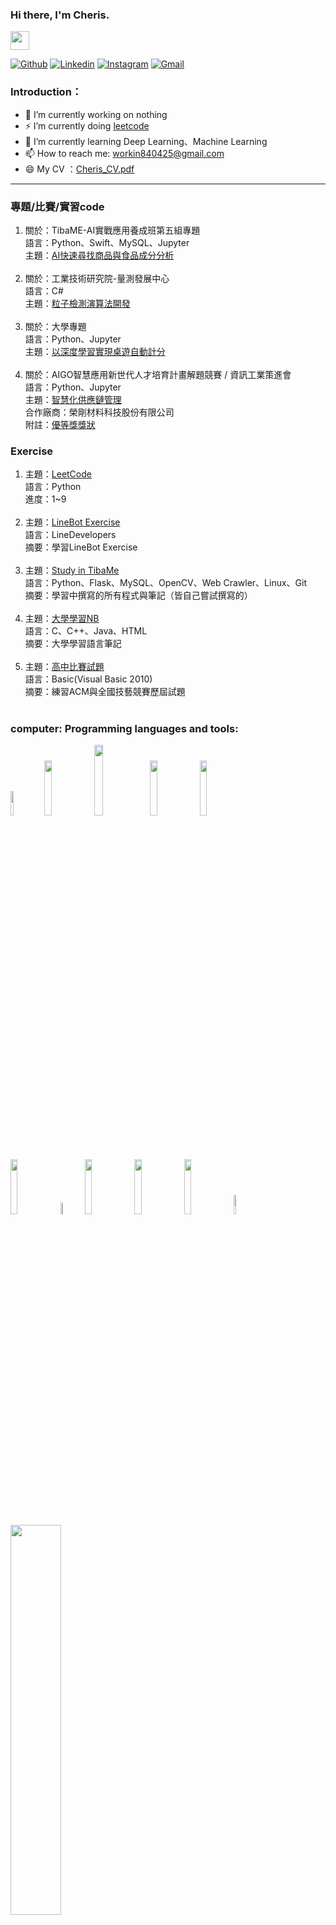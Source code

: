 ### Hi there, I'm Cheris. 
<img src="https://raw.githubusercontent.com/iampavangandhi/iampavangandhi/master/gifs/Hi.gif" width="30px">
<!-- Your badges
You can use the website to generate badges: https://shields.io/
-->


[![Github](https://img.shields.io/badge/-Github-333?style=flat&logo=Github&logoColor=white)](https://github.com/4060E055)
[![Linkedin](https://img.shields.io/badge/-LinkedIn-blue?style=flat&logo=Linkedin&logoColor=white)](https://www.linkedin.com/in/%E8%8B%A5%E6%A6%9B-%E4%BD%99-ab417b234/)
[![Instagram](https://img.shields.io/badge/-Instagram-c13584?style=flat&labelColor=c13584&logo=instagram&logoColor=white)](https://www.instagram.com/yu_jo_chen/)
[![Gmail](https://img.shields.io/badge/-Gmail-c14438?style=flat&logo=Gmail&logoColor=white)](mailto:workin840425@gmail.com)
&nbsp;

### Introduction：
* 🔭 I’m currently working on nothing
* ⚡ I’m currently doing [leetcode](https://github.com/4060E055/Leetcode)
* 🌱 I’m currently learning Deep Learning、Machine Learning
* 📫 How to reach me: workin840425@gmail.com
* 😄 My CV ：[Cheris_CV.pdf](https://drive.google.com/file/d/1NoMOj3X4pagniMP2iWv2C56rGWvyAvNS/view?usp=sharing)
<hr>

### 專題/比賽/實習code
1. 關於：TibaME-AI實戰應用養成班第五組專題<br>
   語言：Python、Swift、MySQL、Jupyter<br>
   主題：[AI快速尋找商品與食品成分分析](https://github.com/4060E055/TibaMe_Special_topic)<br><br>
2. 關於：工業技術研究院-量測發展中心 <br>
   語言：C#<br>
   主題：[粒子檢測演算法開發](https://github.com/4060E055/ParticleAnalysis)<br><br>
3. 關於：大學專題<br>
   語言：Python、Jupyter<br>
   主題：[以深度學習實現桌遊自動計分](https://github.com/4060E055/University_Topics)<br><br>
4. 關於：AIGO智慧應用新世代人才培育計畫解題競賽 / 資訊工業策進會<br>
   語言：Python、Jupyter<br>
   主題：[智慧化供應鏈管理](https://github.com/4060E055/109AIGO)<br>
   合作廠商：榮剛材料科技股份有限公司<br>
   附註：[優等獎獎狀](https://drive.google.com/file/d/1ajMI6iQA8lObXrfrww50pV22tew2RDS3/view?usp=sharing)


### Exercise
1. 主題：[LeetCode](https://github.com/4060E055/Leetcode)<br>
   語言：Python<br>
   進度：1~9<br><br>
2. 主題：[LineBot Exercise](https://github.com/4060E055/LineBot-CFI102-01)<br>
   語言：LineDevelopers<br>
   摘要：學習LineBot Exercise<br><br>
3. 主題：[Study in TibaMe](https://github.com/4060E055/TibaMe_AIClass)<br>
   語言：Python、Flask、MySQL、OpenCV、Web Crawler、Linux、Git<br>
   摘要：學習中撰寫的所有程式與筆記（皆自己嘗試撰寫的）<br><br>
4. 主題：[大學學習NB](https://github.com/4060E055/University_Exercise)<br>
   語言：C、C++、Java、HTML<br>
   摘要：大學學習語言筆記<br><br>
5. 主題：[高中比賽試題](https://github.com/4060E055/high_school_code)<br>
   語言：Basic(Visual Basic 2010)<br>
   摘要：練習ACM與全國技藝競賽歷屆試題<br><br>

### computer: Programming languages and tools: 
<code><img width="10%" src="https://user-images.githubusercontent.com/37571816/159697337-fb1dd594-9c37-45d7-bd9f-9224f20755dc.png"></code>
<code><img width="15%" src="https://www.vectorlogo.zone/logos/python/python-ar21.svg"></code>
<code><img width="17%" src="https://user-images.githubusercontent.com/37571816/159697501-6230b89b-74d8-477e-b827-171f2649cdf2.jpg"></code>
<code><img width="15%" src="https://www.vectorlogo.zone/logos/pocoo_flask/pocoo_flask-ar21.svg"></code>
<code><img width="15%" src="https://www.vectorlogo.zone/logos/mysql/mysql-ar21.svg"></code>
<br />
<code><img width="15%" src="https://user-images.githubusercontent.com/37571816/159697567-59190685-aa72-4c9d-af24-58e539befe0a.jpg"></code>
<code><img width="7%" src="https://user-images.githubusercontent.com/37571816/159698281-02af67a9-fdda-4b5a-86dc-725180427ab2.png"></code>
<code><img width="15%" src="https://user-images.githubusercontent.com/37571816/159698298-5c574d60-689c-4938-875e-5578e854cb3c.png"></code>
<code><img width="15%" src="https://user-images.githubusercontent.com/37571816/159698310-e2051f00-a4ea-4b44-8cfb-c9abcd2bcdd8.png"></code>
<code><img width="15%" src="https://www.vectorlogo.zone/logos/git-scm/git-scm-ar21.svg"></code>
<code><img width="9%" src="https://user-images.githubusercontent.com/37571816/159706417-327d27a8-a31f-42ff-8217-c2a652c47361.png"></code>
<br />
<code><img width="40%" src="https://user-images.githubusercontent.com/37571816/159914814-c87f4a0c-4a4c-471c-b6c9-2b59f04791d1.PNG"></code>

[![Top Langs](https://github-readme-stats.vercel.app/api/top-langs/?username=4060E055&layout=compact&theme=gruvbox)](https://github.com/4060E055)

[![Anurag's GitHub stats](https://github-readme-stats.vercel.app/api?username=4060E055&show_icons=true&theme=radical)](https://github.com/4060E055)  


<!--
**4060E055/4060E055** is a ✨ _special_ ✨ repository because its `README.md` (this file) appears on your GitHub profile.

Here are some ideas to get you started:


- 🔭 I’m currently working on ...
- 🌱 I’m currently learning ...
- 👯 I’m looking to collaborate on ...
- 🤔 I’m looking for help with ...
- 💬 Ask me about ...
- 📫 How to reach me: ...
- 😄 Pronouns: ...
- ⚡ Fun fact: ...
- 💡 Goals for 2022:
-->
